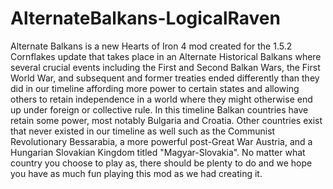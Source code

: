 # AlternateBalkans-LogicalRaven
Alternate Balkans is a new Hearts of Iron 4 mod created for the 1.5.2 Cornflakes update that takes place in an Alternate Historical Balkans where several crucial events including the First and Second Balkan Wars, the First World War, and subsequent and former treaties ended differently than they did in our timeline affording more power to certain states and allowing others to retain independence in a world where they might otherwise end up under foreign or collective rule. In this timeline Balkan countries have retain some power, most notably Bulgaria and Croatia. Other countries exist that never existed in our timeline as well such as the Communist Revolutionary Bessarabia, a more powerful post-Great War Austria, and a Hungarian Slovakian Kingdom titled "Magyar-Slovakia". No matter what country you choose to play as, there should be plenty to do and we hope you have as much fun playing this mod as we had creating it.

